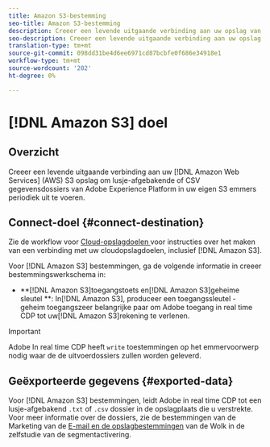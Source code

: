 ```yaml
---
title: Amazon S3-bestemming
seo-title: Amazon S3-bestemming
description: Creeer een levende uitgaande verbinding aan uw opslag van het Web van Amazon van de Diensten (AWS) S3 om lusje-afgebakende of CSV gegevensdossiers van Adobe Experience Platform in uw eigen S3 emmers periodiek uit te voeren.
seo-description: Creeer een levende uitgaande verbinding aan uw opslag van het Web van Amazon van de Diensten (AWS) S3 om lusje-afgebakende of CSV gegevensdossiers van Adobe Experience Platform in uw eigen S3 emmers periodiek uit te voeren.
translation-type: tm+mt
source-git-commit: 098dd31be4d6ee6971cd87bcbfe0f686e34918e1
workflow-type: tm+mt
source-wordcount: '202'
ht-degree: 0%

---
```



# [!DNL Amazon S3] doel

## Overzicht

Creeer een levende uitgaande verbinding aan uw [!DNL Amazon Web Services] (AWS) S3 opslag om lusje-afgebakende of CSV gegevensdossiers van Adobe Experience Platform in uw eigen S3 emmers periodiek uit te voeren.

## Connect-doel {#connect-destination}

Zie de workflow voor [Cloud-opslagdoelen ](/help/rtcdp/destinations/cloud-storage-destinations-workflow.md)voor instructies over het maken van een verbinding met uw cloudopslagdoelen, inclusief [!DNL Amazon S3].

Voor [!DNL Amazon S3] bestemmingen, ga de volgende informatie in creeer bestemmingswerkschema in:

* **[!DNL Amazon S3]toegangstoets en[!DNL Amazon S3]geheime sleutel **: In[!DNL Amazon S3], produceer een toegangssleutel - geheim toegangszeer belangrijke paar om Adobe toegang in real time CDP tot uw[!DNL Amazon S3]rekening te verlenen.

>[!IMPORTANT]
>
>Adobe In real time CDP heeft `write` toestemmingen op het emmervoorwerp nodig waar de de uitvoerdossiers zullen worden geleverd.

## Geëxporteerde gegevens {#exported-data}

Voor [!DNL Amazon S3] bestemmingen, leidt Adobe in real time CDP tot een lusje-afgebakend `.txt` of `.csv` dossier in de opslagplaats die u verstrekte. Voor meer informatie over de dossiers, zie de bestemmingen van de Marketing van de [E-mail en de opslagbestemmingen](/help/rtcdp/destinations/activate-destinations.md#esp-and-cloud-storage) van de Wolk in de zelfstudie van de segmentactivering.

<!--

Expect a new file to be created in your storage location every day. The file format is:

`amazon-s3_segment<segmentID>_<timestamp-yyyymmddhhmmss>.csv`

```
amazon-s3_segment12341e18-abcd-49c2-836d-123c88e76c39_20200408061804.csv
amazon-s3_segment12341e18-abcd-49c2-836d-123c88e76c39_20200409052200.csv
amazon-s3_segment12341e18-abcd-49c2-836d-123c88e76c39_20200410061130.csv
```

The presence of these files in your storage location is confirmation of successful activation. To understand how the exported files are structured, you can [download a sample .csv file](/help/rtcdp/destinations/assets/sample_export_file_segment12341e18-abcd-49c2-836d-123c88e76c39_20200408061804.csv). This sample file includes the profile attributes `person.firstname`, `person.lastname`, `person.gender`, `person.birthyear`, and `personalEmail.address`.

-->
